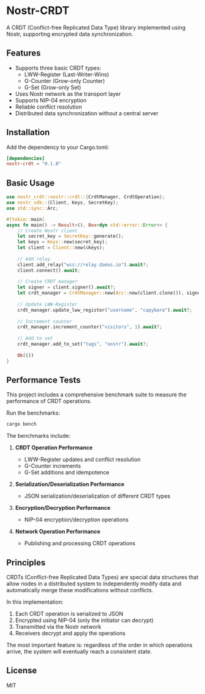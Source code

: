# Nostr-CRDT

A CRDT (Conflict-free Replicated Data Type) library implemented using Nostr, supporting encrypted data synchronization.

## Features

- Supports three basic CRDT types:
  - LWW-Register (Last-Writer-Wins)
  - G-Counter (Grow-only Counter)
  - G-Set (Grow-only Set)
- Uses Nostr network as the transport layer
- Supports NIP-04 encryption
- Reliable conflict resolution
- Distributed data synchronization without a central server

## Installation

Add the dependency to your Cargo.toml:

```toml
[dependencies]
nostr-crdt = "0.1.0"
```

## Basic Usage

```rust
use nostr_crdt::nostr::crdt::{CrdtManager, CrdtOperation};
use nostr_sdk::{Client, Keys, SecretKey};
use std::sync::Arc;

#[tokio::main]
async fn main() -> Result<(), Box<dyn std::error::Error>> {
    // Create Nostr client
    let secret_key = SecretKey::generate();
    let keys = Keys::new(secret_key);
    let client = Client::new(&keys);
    
    // Add relay
    client.add_relay("wss://relay.damus.io").await?;
    client.connect().await;
    
    // Create CRDT manager
    let signer = client.signer().await?;
    let crdt_manager = CrdtManager::new(Arc::new(client.clone()), signer.clone(), keys.clone());
    
    // Update LWW-Register
    crdt_manager.update_lww_register("username", "capybara").await?;
    
    // Increment counter
    crdt_manager.increment_counter("visitors", 1).await?;
    
    // Add to set
    crdt_manager.add_to_set("tags", "nostr").await?;
    
    Ok(())
}
```

## Performance Tests

This project includes a comprehensive benchmark suite to measure the performance of CRDT operations.

Run the benchmarks:

```bash
cargo bench
```

The benchmarks include:

1. **CRDT Operation Performance**
   - LWW-Register updates and conflict resolution
   - G-Counter increments
   - G-Set additions and idempotence

2. **Serialization/Deserialization Performance**
   - JSON serialization/deserialization of different CRDT types

3. **Encryption/Decryption Performance**
   - NIP-04 encryption/decryption operations

4. **Network Operation Performance**
   - Publishing and processing CRDT operations

## Principles

CRDTs (Conflict-free Replicated Data Types) are special data structures that allow nodes in a distributed system to independently modify data and automatically merge these modifications without conflicts.

In this implementation:

1. Each CRDT operation is serialized to JSON
2. Encrypted using NIP-04 (only the initiator can decrypt)
3. Transmitted via the Nostr network
4. Receivers decrypt and apply the operations

The most important feature is: regardless of the order in which operations arrive, the system will eventually reach a consistent state.

## License

MIT 